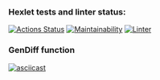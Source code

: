 ### Hexlet tests and linter status:
[![Actions Status](https://github.com/Tati92-L/frontend-project-lvl2/workflows/hexlet-check/badge.svg)](https://github.com/Tati92-L/frontend-project-lvl2/actions)
[![Maintainability](https://api.codeclimate.com/v1/badges/a99a88d28ad37a79dbf6/maintainability)](https://codeclimate.com/github/codeclimate/codeclimate/maintainability)
[![Linter](https://github.com/Tati92-L/frontend-project-lvl2/actions/workflows/nodejs.yml/badge.svg)](https://github.com/Tati92-L/frontend-project-lvl2/actions/workflows/nodejs.yml) 
### GenDiff function
[![asciicast](https://asciinema.org/a/HrJdpD0EsIeS7DiRlJy2x5E2R.svg)](https://asciinema.org/a/HrJdpD0EsIeS7DiRlJy2x5E2R)

